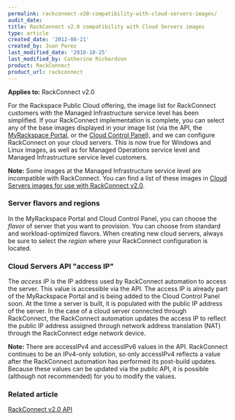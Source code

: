 ```yaml
---
permalink: rackconnect-v20-compatibility-with-cloud-servers-images/
audit_date:
title: RackConnect v2.0 compatibility with Cloud Servers images
type: article
created_date: '2012-08-21'
created_by: Juan Perez
last_modified_date: '2018-10-25'
last_modified_by: Catherine Richardson
product: RackConnect
product_url: rackconnect
---
```


**Applies to:** RackConnect v2.0

For the Rackspace Public Cloud offering, the image list for RackConnect
customers with the Managed Infrastructure service level has been
simplified. If your RackConnect implementation is complete, you can
select any of the base images displayed in your image list (via the API,
the [MyRackspace Portal](https://login.rackspace.com/), or the [Cloud Control
Panel](https://login.rackspace.com/)), and we can configure
RackConnect on your cloud servers. This is now true for Windows and
Linux images, as well as for Managed Operations service level and
Managed Infrastructure service level customers.

**Note:** Some images at the Managed Infrastructure service level are
incompatible with RackConnect. You can find a list of these images in
[Cloud Servers images for use with RackConnect v2.0](/how-to/cloud-server-images-for-use-with-rackconnect-v20).

### Server flavors and regions

In the MyRackspace Portal and Cloud Control Panel, you can choose the
*flavor* of server that you want to provision. You can choose from
standard and workload-optimized flavors. When creating new cloud
servers, always be sure to select the *region* where your RackConnect
configuration is located.

### Cloud Servers API "access IP"

The *access IP* is the IP address used by RackConnect automation to
access the server. This value is accessible via the API. The access IP is
already part of the MyRackspace Portal and is being added to the Cloud
Control Panel soon. At the time a server is built, it is populated with
the public IP address of the server. In the case of a cloud server
connected through RackConnect, the RackConnect automation updates the
access IP to reflect the public IP address assigned through network
address translation (NAT) through the RackConnect edge network device.

**Note:** There are accessIPv4 and accessIPv6 values in the API.
RackConnect continues to be an IPv4-only solution, so only accessIPv4
reflects a value after the RackConnect automation has performed its
post-build updates. Because these values can be updated via the public
API, it is possible (although not recommended) for you to modify the
values.

### Related article

[RackConnect v2.0 API](/how-to/rackconnect-v20-api)
